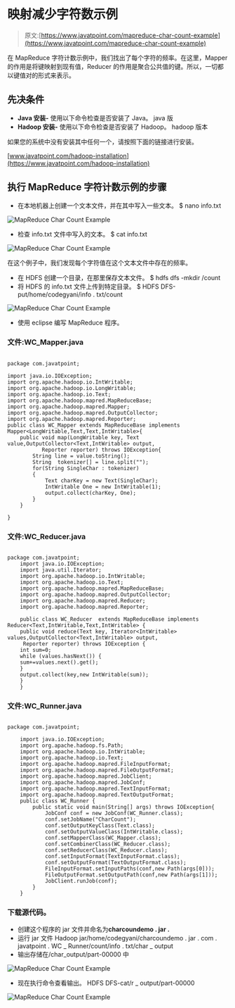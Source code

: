# 映射减少字符数示例

> 原文:[https://www.javatpoint.com/mapreduce-char-count-example](https://www.javatpoint.com/mapreduce-char-count-example)

在 MapReduce 字符计数示例中，我们找出了每个字符的频率。在这里，Mapper 的作用是将键映射到现有值，Reducer 的作用是聚合公共值的键。所以，一切都以键值对的形式来表示。

## 先决条件

*   **Java 安装-** 使用以下命令检查是否安装了 Java。
    java 版
*   **Hadoop 安装-** 使用以下命令检查是否安装了 Hadoop。
    hadoop 版本

如果您的系统中没有安装其中任何一个，请按照下面的链接进行安装。

[www.javatpoint.com/hadoop-installation](https://www.javatpoint.com/hadoop-installation)

## 执行 MapReduce 字符计数示例的步骤

*   在本地机器上创建一个文本文件，并在其中写入一些文本。
    $ nano info.txt

![MapReduce Char Count Example](../Images/bb4caf73cfb5d939257388922c6a4b8b.png)

*   检查 info.txt 文件中写入的文本。
    $ cat info.txt

![MapReduce Char Count Example](../Images/9c1ada43c5949221aad1d51bf1e1fad7.png)

在这个例子中，我们发现每个字符值在这个文本文件中存在的频率。

*   在 HDFS 创建一个目录，在那里保存文本文件。
    $ hdfs dfs -mkdir /count
*   将 HDFS 的 info.txt 文件上传到特定目录。
    $ HDFS DFS-put/home/codegyani/info . txt/count

![MapReduce Char Count Example](../Images/b4ff09e8510dd7f72c521443456432f1.png)

*   使用 eclipse 编写 MapReduce 程序。

### 文件:WC_Mapper.java

```

package com.javatpoint;

import java.io.IOException;    
import org.apache.hadoop.io.IntWritable;  
import org.apache.hadoop.io.LongWritable;  
import org.apache.hadoop.io.Text;  
import org.apache.hadoop.mapred.MapReduceBase;  
import org.apache.hadoop.mapred.Mapper;  
import org.apache.hadoop.mapred.OutputCollector;  
import org.apache.hadoop.mapred.Reporter;  
public class WC_Mapper extends MapReduceBase implements Mapper<LongWritable,Text,Text,IntWritable>{  
    public void map(LongWritable key, Text value,OutputCollector<Text,IntWritable> output,   
           Reporter reporter) throws IOException{  
        String line = value.toString();  
        String  tokenizer[] = line.split("");  
        for(String SingleChar : tokenizer)
		{
			Text charKey = new Text(SingleChar);
			IntWritable One = new IntWritable(1);
			output.collect(charKey, One);				
		}
    }  

} 

```

### 文件:WC_Reducer.java

```

package com.javatpoint;
	import java.io.IOException;  
	import java.util.Iterator;  
	import org.apache.hadoop.io.IntWritable;  
	import org.apache.hadoop.io.Text;  
	import org.apache.hadoop.mapred.MapReduceBase;  
	import org.apache.hadoop.mapred.OutputCollector;  
	import org.apache.hadoop.mapred.Reducer;  
	import org.apache.hadoop.mapred.Reporter;  

	public class WC_Reducer  extends MapReduceBase implements Reducer<Text,IntWritable,Text,IntWritable> {  
	public void reduce(Text key, Iterator<IntWritable> values,OutputCollector<Text,IntWritable> output,  
	 Reporter reporter) throws IOException {  
	int sum=0;  
	while (values.hasNext()) {  
	sum+=values.next().get();  
	}  
	output.collect(key,new IntWritable(sum));  
	}  
	}

```

### 文件:WC_Runner.java

```

package com.javatpoint;

	import java.io.IOException;  
	import org.apache.hadoop.fs.Path;  
	import org.apache.hadoop.io.IntWritable;  
	import org.apache.hadoop.io.Text;  
	import org.apache.hadoop.mapred.FileInputFormat;  
	import org.apache.hadoop.mapred.FileOutputFormat;  
	import org.apache.hadoop.mapred.JobClient;  
	import org.apache.hadoop.mapred.JobConf;  
	import org.apache.hadoop.mapred.TextInputFormat;  
	import org.apache.hadoop.mapred.TextOutputFormat;  
	public class WC_Runner {  
	    public static void main(String[] args) throws IOException{  
	        JobConf conf = new JobConf(WC_Runner.class);  
	        conf.setJobName("CharCount");  
	        conf.setOutputKeyClass(Text.class);  
	        conf.setOutputValueClass(IntWritable.class);          
	        conf.setMapperClass(WC_Mapper.class);  
	        conf.setCombinerClass(WC_Reducer.class);  
	        conf.setReducerClass(WC_Reducer.class);       
	        conf.setInputFormat(TextInputFormat.class);  
	        conf.setOutputFormat(TextOutputFormat.class);         
	        FileInputFormat.setInputPaths(conf,new Path(args[0]));  
	        FileOutputFormat.setOutputPath(conf,new Path(args[1]));   
	        JobClient.runJob(conf);  
	    }  
	}  

```

### 下载源代码。

*   创建这个程序的 jar 文件并命名为**charcoundemo . jar .**
*   运行 jar 文件
    Hadoop jar/home/codegyani/charcoundemo . jar . com . javatpoint . WC _ Runner/count/info . txt/char _ output
*   输出存储在/char_output/part-00000 中

![MapReduce Char Count Example](../Images/4b9ad4bcd3e7fbde844ec86b12289065.png)

*   现在执行命令查看输出。
    HDFS DFS-cat/r _ output/part-00000

![MapReduce Char Count Example](../Images/7f0ab0d91eb0f2721365c4f76ca7f69e.png)